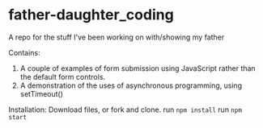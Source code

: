 # father-daughter_coding
A repo for the stuff I've been working on with/showing my father

Contains:
1. A couple of examples of form submission using JavaScript rather than the default form controls.
2. A demonstration of the uses of asynchronous programming, using setTimeout()

Installation:
Download files, or fork and clone.
run `npm install`
run `npm start`
